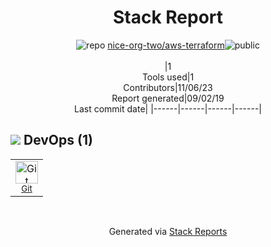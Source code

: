 <!--
--- Readme.md Snippet without images Start ---
## Tech Stack
nice-org-two/aws-terraform is built on the following main stack:

Full tech stack [here](/tech.md)
--- Readme.md Snippet without images End ---

--- Readme.md Snippet with images Start ---
## Tech Stack
nice-org-two/aws-terraform is built on the following main stack:

Full tech stack [here](/tech.md)
--- Readme.md Snippet with images End ---
-->
<div align="center">

# Stack Report
![](https://img.stackshare.io/repo.svg "repo") [nice-org-two/aws-terraform](https://github.com/nice-org-two/aws-terraform)![](https://img.stackshare.io/public_badge.svg "public")
<br/><br/>
|1<br/>Tools used|1<br/>Contributors|11/06/23 <br/>Report generated|09/02/19<br/>Last commit date|
|------|------|------|------|
</div>

## <img src='https://img.stackshare.io/devops.svg'/> DevOps (1)
<table><tr>
  <td align='center'>
  <img width='36' height='36' src='https://img.stackshare.io/service/1046/git.png' alt='Git'>
  <br>
  <sub><a href="http://git-scm.com/">Git</a></sub>
  <br>
  <sub></sub>
</td>

</tr>
</table>

<br/>
<div align='center'>

Generated via [Stack Reports](https://stackshare.io/stack-report)
